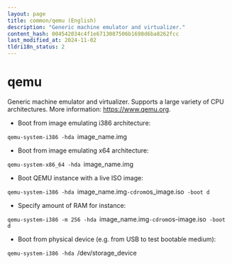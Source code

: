 ```yaml
---
layout: page
title: common/qemu (English)
description: "Generic machine emulator and virtualizer."
content_hash: 004542034c4f1e6713087506b1698d6ba8262fcc
last_modified_at: 2024-11-02
tldri18n_status: 2
---
```

# qemu

Generic machine emulator and virtualizer.
Supports a large variety of CPU architectures.
More information: <https://www.qemu.org>.

- Boot from image emulating i386 architecture:

`qemu-system-i386 -hda `<span class="tldr-var badge badge-pill bg-dark-lm bg-white-dm text-white-lm text-dark-dm font-weight-bold">image_name.img</span>

- Boot from image emulating x64 architecture:

`qemu-system-x86_64 -hda `<span class="tldr-var badge badge-pill bg-dark-lm bg-white-dm text-white-lm text-dark-dm font-weight-bold">image_name.img</span>

- Boot QEMU instance with a live ISO image:

`qemu-system-i386 -hda `<span class="tldr-var badge badge-pill bg-dark-lm bg-white-dm text-white-lm text-dark-dm font-weight-bold">image_name.img</span>` -cdrom `<span class="tldr-var badge badge-pill bg-dark-lm bg-white-dm text-white-lm text-dark-dm font-weight-bold">os_image.iso</span>` -boot d`

- Specify amount of RAM for instance:

`qemu-system-i386 -m 256 -hda `<span class="tldr-var badge badge-pill bg-dark-lm bg-white-dm text-white-lm text-dark-dm font-weight-bold">image_name.img</span>` -cdrom `<span class="tldr-var badge badge-pill bg-dark-lm bg-white-dm text-white-lm text-dark-dm font-weight-bold">os-image.iso</span>` -boot d`

- Boot from physical device (e.g. from USB to test bootable medium):

`qemu-system-i386 -hda `<span class="tldr-var badge badge-pill bg-dark-lm bg-white-dm text-white-lm text-dark-dm font-weight-bold">/dev/storage_device</span>
